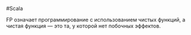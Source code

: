 
#Scala 

FP означает программирование с использованием чистых функций, а чистая функция — это та, у которой нет побочных эффектов.